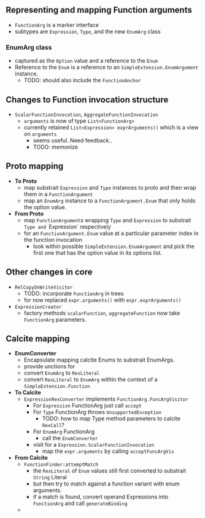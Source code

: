 ## Representing and mapping Function arguments
- `FunctionArg` is a marker interface
- subtypes are `Expression`, `Type`, and  the new `EnumArg` class

### EnumArg class
- captured as the `Option` value and a reference to the `Enum`
- Reference to the `Enum` is a reference to an `SimpleExtension.EnumArgument` instance.
  - TODO: should also include the `FunctionAnchor`

## Changes to Function invocation structure
- `ScalarFunctionInvocation`, `AggregateFunctionInvocation`
  - `arguments` is now  of type `List<FunctionArg>`
  - currently retained `List<Expression> exprArguments()` which is a view on `arguments`
    - seems useful. Need feedback..
    - TODO: memonize

## Proto mapping
- **To Proto**
  - map substrait `Expression` and `Type` instances to proto and then wrap them in a `FunctionArgument`
  - map an `EnumArg` instance to a `FunctionArgument.Enum` that only holds the option value.
- **From Proto**
  - map `FunctionArgument`s wrapping `Type` and `Expression` to substrait `Type and `Expression` respectively
  - for an `FunctionArgument.Enum` value at a particular parameter index in the function invocation
    - look within possible `SimpleExtension.EnumArgument` and pick the first one that has the option value
      in its options list.

## Other changes in core
- `RelCopyOnWriteVisitor`
  - TODO: incorporate `FunctionArg` in trees
  - for now replaced `expr.arguments()` with `expr.exprArguments()`
- `ExpressionCreator`
  - factory methods `scalarFunction`, `aggregateFunction` now take `FunctionArg` parameters.

## Calcite mapping
- **EnumConverter**
  - Encapsulate mapping calcite Enums to substrait EnumArgs.
  - provide unctions for
  - convert `EnumArg` to `RexLiteral`
  - convert `RexLiteral` to `EnumArg` within the context of a `SimpleExtension.Function`
- **To Calcite**
  - `ExpressionRexConverter` implements `FunctionArg.FuncArgVisitor`
    - For `Expression` FunctionArg just call `accept`
    - For `Type` FunctionArg throws `UnsupportedException`
      - TODO: how to map Type method parameters to calcite `RexCall`?
    - For `EnumArg` FunctionArg
      - call the `EnumConverter`
    - visit for a `Expression.ScalarFunctionInvocation`
      - map the `expr.arguments` by calling `acceptFuncArgVis`
- **From Calcite**
  - `FunctionFinder:attemptMatch`
    - the `RexLiteral` of `Enum` values still first converted to substrait `String` Literal
    - but then try to match against a function variant with enum arguments.
    - if a match is found, convert operand Expressions into `FunctionArg` and call `generateBinding`
  - 